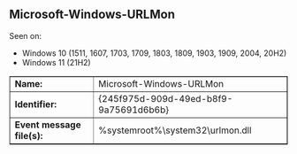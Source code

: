 ## Microsoft-Windows-URLMon

Seen on:
* Windows 10 (1511, 1607, 1703, 1709, 1803, 1809, 1903, 1909, 2004, 20H2)
* Windows 11 (21H2)

<table border="1" class="docutils">
  <tbody>
    <tr>
      <td><b>Name:</b></td>
      <td>Microsoft-Windows-URLMon</td>
    </tr>
    <tr>
      <td><b>Identifier:</b></td>
      <td>{245f975d-909d-49ed-b8f9-9a75691d6b6b}</td>
    </tr>
    <tr>
      <td><b>Event message file(s):</b></td>
      <td>%systemroot%\system32\urlmon.dll</td>
    </tr>
  </tbody>
</table>

&nbsp;

